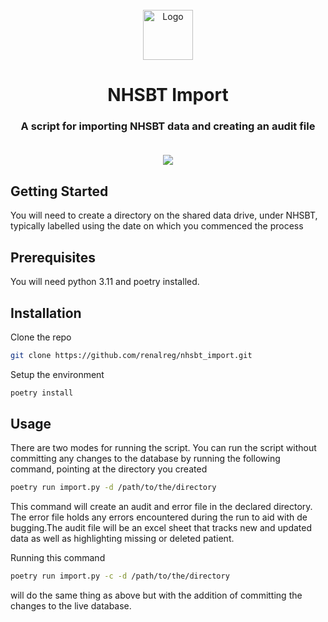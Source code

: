 <br />
<div align="center">
  <a href="https://github.com/renalreg/nhsbt_import">
    <img src="" alt="Logo" width="80" height="80">
  </a>

  <h1 align="center">NHSBT Import</h1>

  <h3 align="center">
    A script for importing NHSBT data and creating an audit file
    <br/>
    <br/>
    
</div>


<div align="center">

<a>[![][issues-shield]][issues-url]</a>

</div>

## Getting Started
You will need to create a directory on the shared data drive, under NHSBT,  typically labelled using the date on which you commenced the process 

## Prerequisites
You will need python 3.11 and poetry installed. 

## Installation
Clone the repo

```sh
git clone https://github.com/renalreg/nhsbt_import.git
```
Setup the environment

```sh
poetry install
```

## Usage
There are two modes for running the script. You can run the script without committing any changes to the database by running the following command, pointing at the directory you created

```sh
poetry run import.py -d /path/to/the/directory
```

This command will create an audit and error file in the declared directory. The error file holds any errors encountered during the run to aid with de bugging.The audit file will be an excel sheet that tracks new and updated data as well as highlighting missing or deleted patient.

Running this command
```sh
poetry run import.py -c -d /path/to/the/directory
```
will do the same thing as above but with the addition of committing the changes to the live database.


[issues-shield]: https://img.shields.io/badge/Issues-0-blue?style=for-the-badge
[issues-url]: https://renalregistry.atlassian.net/jira/software/projects/NHSBT/boards/19


